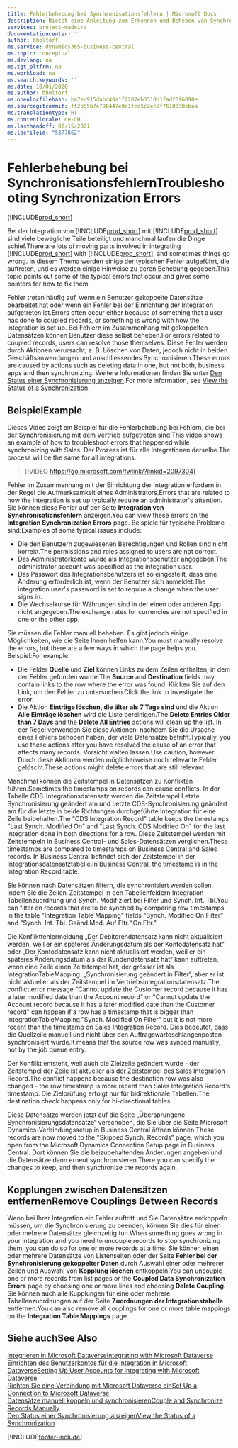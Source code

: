 ```yaml
---
title: Fehlerbehebung bei Synchronisationsfehlern | Microsoft Docs
description: Bietet eine Anleitung zum Erkennen und Beheben von Synchronisationsfehlern.
services: project-madeira
documentationcenter: ''
author: bholtorf
ms.service: dynamics365-business-central
ms.topic: conceptual
ms.devlang: na
ms.tgt_pltfrm: na
ms.workload: na
ms.search.keywords: ''
ms.date: 10/01/2020
ms.author: bholtorf
ms.openlocfilehash: ba7ec915dabd40a1f2287eb3310d1fad23f6090e
ms.sourcegitcommit: ff2b55b7e790447e0c1fcd5c2ec7f7610338ebaa
ms.translationtype: HT
ms.contentlocale: de-CH
ms.lasthandoff: 02/15/2021
ms.locfileid: "5377862"
---
```

# <a name="troubleshooting-synchronization-errors"></a><span data-ttu-id="6f275-103">Fehlerbehebung bei Synchronisationsfehlern</span><span class="sxs-lookup"><span data-stu-id="6f275-103">Troubleshooting Synchronization Errors</span></span>
[!INCLUDE[prod_short](includes/cc_data_platform_banner.md)]

<span data-ttu-id="6f275-104">Bei der Integration von [!INCLUDE[prod_short](includes/prod_short.md)] mit [!INCLUDE[prod_short](includes/cds_long_md.md)] sind viele bewegliche Teile beteiligt und manchmal laufen die Dinge schief.</span><span class="sxs-lookup"><span data-stu-id="6f275-104">There are lots of moving parts involved in integrating [!INCLUDE[prod_short](includes/prod_short.md)] with [!INCLUDE[prod_short](includes/cds_long_md.md)], and sometimes things go wrong.</span></span> <span data-ttu-id="6f275-105">In diesem Thema werden einige der typischen Fehler aufgeführt, die auftreten, und es werden einige Hinweise zu deren Behebung gegeben.</span><span class="sxs-lookup"><span data-stu-id="6f275-105">This topic points out some of the typical errors that occur and gives some pointers for how to fix them.</span></span>

<span data-ttu-id="6f275-106">Fehler treten häufig auf, wenn ein Benutzer gekoppelte Datensätze bearbeitet hat oder wenn ein Fehler bei der Einrichtung der Integration aufgetreten ist.</span><span class="sxs-lookup"><span data-stu-id="6f275-106">Errors often occur either because of something that a user has done to coupled records, or something is wrong with how the integration is set up.</span></span> <span data-ttu-id="6f275-107">Bei Fehlern im Zusammenhang mit gekoppelten Datensätzen können Benutzer diese selbst beheben.</span><span class="sxs-lookup"><span data-stu-id="6f275-107">For errors related to coupled records, users can resolve those themselves.</span></span> <span data-ttu-id="6f275-108">Diese Fehler werden durch Aktionen verursacht, z. B. Löschen von Daten, jedoch nicht in beiden Geschäftsanwendungen und anschliessendes Synchronisieren.</span><span class="sxs-lookup"><span data-stu-id="6f275-108">These errors are caused by actions such as deleting data in one, but not both, business apps and then synchronizing.</span></span> <span data-ttu-id="6f275-109">Weitere Informationen finden Sie unter [Den Status einer Synchronisierung anzeigen](admin-how-to-view-synchronization-status.md).</span><span class="sxs-lookup"><span data-stu-id="6f275-109">For more information, see [View the Status of a Synchronization](admin-how-to-view-synchronization-status.md).</span></span>

## <a name="example"></a><span data-ttu-id="6f275-110">Beispiel</span><span class="sxs-lookup"><span data-stu-id="6f275-110">Example</span></span>
<span data-ttu-id="6f275-111">Dieses Video zeigt ein Beispiel für die Fehlerbehebung bei Fehlern, die bei der Synchronisierung mit dem Vertrieb aufgetreten sind.</span><span class="sxs-lookup"><span data-stu-id="6f275-111">This video shows an example of how to troubleshoot errors that happened while synchronizing with Sales.</span></span> <span data-ttu-id="6f275-112">Der Prozess ist für alle Integrationen derselbe.</span><span class="sxs-lookup"><span data-stu-id="6f275-112">The process will be the same for all integrations.</span></span> 

> [!VIDEO https://go.microsoft.com/fwlink/?linkid=2097304]

<span data-ttu-id="6f275-113">Fehler im Zusammenhang mit der Einrichtung der Integration erfordern in der Regel die Aufmerksamkeit eines Administrators.</span><span class="sxs-lookup"><span data-stu-id="6f275-113">Errors that are related to how the integration is set up typically require an administrator's attention.</span></span> <span data-ttu-id="6f275-114">Sie können diese Fehler auf der Seite **Integration von Synchronisationsfehlern** anzeigen.</span><span class="sxs-lookup"><span data-stu-id="6f275-114">You can view these errors on the **Integration Synchronization Errors** page.</span></span> <span data-ttu-id="6f275-115">Beispiele für typische Probleme sind:</span><span class="sxs-lookup"><span data-stu-id="6f275-115">Examples of some typical issues include:</span></span>  
  
* <span data-ttu-id="6f275-116">Die den Benutzern zugewiesenen Berechtigungen und Rollen sind nicht korrekt.</span><span class="sxs-lookup"><span data-stu-id="6f275-116">The permissions and roles assigned to users are not correct.</span></span>  
* <span data-ttu-id="6f275-117">Das Administratorkonto wurde als Integrationsbenutzer angegeben.</span><span class="sxs-lookup"><span data-stu-id="6f275-117">The administrator account was specified as the integration user.</span></span>  
* <span data-ttu-id="6f275-118">Das Passwort des Integrationsbenutzers ist so eingestellt, dass eine Änderung erforderlich ist, wenn der Benutzer sich anmeldet.</span><span class="sxs-lookup"><span data-stu-id="6f275-118">The integration user's password is set to require a change when the user signs in.</span></span>  
* <span data-ttu-id="6f275-119">Die Wechselkurse für Währungen sind in der einen oder anderen App nicht angegeben.</span><span class="sxs-lookup"><span data-stu-id="6f275-119">The exchange rates for currencies are not specified in one or the other app.</span></span>  
  
<span data-ttu-id="6f275-120">Sie müssen die Fehler manuell beheben. Es gibt jedoch einige Möglichkeiten, wie die Seite Ihnen helfen kann.</span><span class="sxs-lookup"><span data-stu-id="6f275-120">You must manually resolve the errors, but there are a few ways in which the page helps you.</span></span> <span data-ttu-id="6f275-121">Beispiel:</span><span class="sxs-lookup"><span data-stu-id="6f275-121">For example:</span></span>  

* <span data-ttu-id="6f275-122">Die Felder **Quelle** und **Ziel** können Links zu dem Zeilen enthalten, in dem der Fehler gefunden wurde.</span><span class="sxs-lookup"><span data-stu-id="6f275-122">The **Source** and **Destination** fields may contain links to the row where the error was found.</span></span> <span data-ttu-id="6f275-123">Klicken Sie auf den Link, um den Fehler zu untersuchen.</span><span class="sxs-lookup"><span data-stu-id="6f275-123">Click the link to investigate the error.</span></span>  
* <span data-ttu-id="6f275-124">Die Aktion **Einträge löschen, die älter als 7 Tage sind** und die Aktion **Alle Einträge löschen** wird die Liste bereinigen.</span><span class="sxs-lookup"><span data-stu-id="6f275-124">The **Delete Entries Older than 7 Days** and the **Delete All Entries** actions will clean up the list.</span></span> <span data-ttu-id="6f275-125">In der Regel verwenden Sie diese Aktionen, nachdem Sie die Ursache eines Fehlers behoben haben, der viele Datensätze betrifft.</span><span class="sxs-lookup"><span data-stu-id="6f275-125">Typically, you use these actions after you have resolved the cause of an error that affects many records.</span></span> <span data-ttu-id="6f275-126">Vorsicht walten lassen.</span><span class="sxs-lookup"><span data-stu-id="6f275-126">Use caution, however.</span></span> <span data-ttu-id="6f275-127">Durch diese Aktionen werden möglicherweise noch relevante Fehler gelöscht.</span><span class="sxs-lookup"><span data-stu-id="6f275-127">These actions might delete errors that are still relevant.</span></span>

<span data-ttu-id="6f275-128">Manchmal können die Zeitstempel in Datensätzen zu Konflikten führen.</span><span class="sxs-lookup"><span data-stu-id="6f275-128">Sometimes the timestamps on records can cause conflicts.</span></span> <span data-ttu-id="6f275-129">In der Tabelle CDS-Integrationsdatensatz werden die Zeitstempel Letzte Synchronisierung geändert am und Letzte CDS-Synchronisierung geändert am für die letzte in beide Richtungen durchgeführte Integration für eine Zeile beibehalten.</span><span class="sxs-lookup"><span data-stu-id="6f275-129">The "CDS Integration Record" table keeps the timestamps "Last Synch. Modified On" and "Last Synch. CDS Modified On" for the last integration done in both directions for a row.</span></span> <span data-ttu-id="6f275-130">Diese Zeitstempel werden mit Zeitstempeln in Business Central- und Sales-Datensätzen verglichen.</span><span class="sxs-lookup"><span data-stu-id="6f275-130">These timestamps are compared to timestamps on Business Central and Sales records.</span></span> <span data-ttu-id="6f275-131">In Business Central befindet sich der Zeitstempel in der Integrationsdatensatztabelle.</span><span class="sxs-lookup"><span data-stu-id="6f275-131">In Business Central, the timestamp is in the Integration Record table.</span></span>

<span data-ttu-id="6f275-132">Sie können nach Datensätzen filtern, die synchronisiert werden sollen, indem Sie die Zeilen-Zeitstempel in den Tabellenfeldern Integration Tabellenzuordnung und Synch. Modifiziert bei Filter und Synch. Int. Tbl.</span><span class="sxs-lookup"><span data-stu-id="6f275-132">You can filter on records that are to be synched by comparing row timestamps in the table "Integration Table Mapping" fields "Synch. Modified On Filter" and "Synch. Int. Tbl.</span></span> <span data-ttu-id="6f275-133">Geänd.</span><span class="sxs-lookup"><span data-stu-id="6f275-133">Mod.</span></span> <span data-ttu-id="6f275-134">Auf Fltr.“.</span><span class="sxs-lookup"><span data-stu-id="6f275-134">On Fltr.".</span></span>

<span data-ttu-id="6f275-135">Die Konfliktfehlermeldung „Der Debitorendatensatz kann nicht aktualisiert werden, weil er ein späteres Änderungsdatum als der Kontodatensatz hat“ oder „Der Kontodatensatz kann nicht aktualisiert werden, weil er ein späteres Änderungsdatum als der Kundendatensatz hat“ kann auftreten, wenn eine Zeile einen Zeitstempel hat, der grösser ist als IntegrationTableMapping. „Synchronisierung geändert in Filter“, aber er ist nicht aktueller als der Zeitstempel im Vertriebsintegrationsdatensatz.</span><span class="sxs-lookup"><span data-stu-id="6f275-135">The conflict error message "Cannot update the Customer record because it has a later modified date than the Account record" or "Cannot update the Account record because it has a later modified date than the Customer record" can happen if a row has a timestamp that is bigger than IntegrationTableMapping."Synch. Modified On Filter" but it is not more recent than the timestamp on Sales Integration Record.</span></span> <span data-ttu-id="6f275-136">Dies bedeutet, dass die Quellzeile manuell und nicht über den Auftragswarteschlangenposten synchronisiert wurde.</span><span class="sxs-lookup"><span data-stu-id="6f275-136">It means that the source row was synced manually, not by the job queue entry.</span></span> 

<span data-ttu-id="6f275-137">Der Konflikt entsteht, weil auch die Zielzeile geändert wurde - der Zeitstempel der Zeile ist aktueller als der Zeitstempel des Sales Integration Record.</span><span class="sxs-lookup"><span data-stu-id="6f275-137">The conflict happens because the destination row was also changed  - the row timestamp is more recent than Sales Integration Record's timestamp.</span></span> <span data-ttu-id="6f275-138">Die Zielprüfung erfolgt nur für bidirektionale Tabellen.</span><span class="sxs-lookup"><span data-stu-id="6f275-138">The destination check happens only for bi-directional tables.</span></span> 

<span data-ttu-id="6f275-139">Diese Datensätze werden jetzt auf die Seite „Übersprungene Synchronisierungsdatensätze“ verschoben, die Sie über die Seite Microsoft Dynamics-Verbindungssetup in Business Central öffnen können.</span><span class="sxs-lookup"><span data-stu-id="6f275-139">These records are now moved to the "Skipped Synch. Records" page, which you open from the Microsoft Dynamics Connection Setup page in Business Central.</span></span> <span data-ttu-id="6f275-140">Dort können Sie die beizubehaltenden Änderungen angeben und die Datensätze dann erneut synchronisieren.</span><span class="sxs-lookup"><span data-stu-id="6f275-140">There you can specify the changes to keep, and then synchronize the records again.</span></span>

## <a name="remove-couplings-between-records"></a><span data-ttu-id="6f275-141">Kopplungen zwischen Datensätzen entfernen</span><span class="sxs-lookup"><span data-stu-id="6f275-141">Remove Couplings Between Records</span></span>
<span data-ttu-id="6f275-142">Wenn bei Ihrer Integration ein Fehler auftritt und Sie Datensätze entkoppeln müssen, um die Synchronisierung zu beenden, können Sie dies für einen oder mehrere Datensätze gleichzeitig tun.</span><span class="sxs-lookup"><span data-stu-id="6f275-142">When something goes wrong in your integration and you need to uncouple records to stop synchronizing them, you can do so for one or more records at a time.</span></span> <span data-ttu-id="6f275-143">Sie können einen oder mehrere Datensätze von Listenseiten oder der Seite **Fehler bei der Synchronisierung gekoppelter Daten** durch Auswahl einer oder mehrerer Zeilen und Auswahl von **Kopplung löschen** entkoppeln.</span><span class="sxs-lookup"><span data-stu-id="6f275-143">You can uncouple one or more records from list pages or the **Coupled Data Synchronization Errors** page by choosing one or more lines and choosing **Delete Coupling**.</span></span> <span data-ttu-id="6f275-144">Sie können auch alle Kupplungen für eine oder mehrere Tabellenzuordnungen auf der Seite **Zuordnungen der Integrationstabelle** entfernen.</span><span class="sxs-lookup"><span data-stu-id="6f275-144">You can also remove all couplings for one or more table mappings on the **Integration Table Mappings** page.</span></span> 

## <a name="see-also"></a><span data-ttu-id="6f275-145">Siehe auch</span><span class="sxs-lookup"><span data-stu-id="6f275-145">See Also</span></span>
[<span data-ttu-id="6f275-146">Integrieren in Microsoft Dataverse</span><span class="sxs-lookup"><span data-stu-id="6f275-146">Integrating with Microsoft Dataverse</span></span>](admin-prepare-dynamics-365-for-sales-for-integration.md)  
[<span data-ttu-id="6f275-147">Einrichten des Benutzerkontos für die Integration in Microsoft Dataverse</span><span class="sxs-lookup"><span data-stu-id="6f275-147">Setting Up User Accounts for Integrating with Microsoft Dataverse</span></span>](admin-setting-up-integration-with-dynamics-sales.md)  
[<span data-ttu-id="6f275-148">Richten Sie eine Verbindung mit Microsoft Dataverse  ein</span><span class="sxs-lookup"><span data-stu-id="6f275-148">Set Up a Connection to Microsoft Dataverse</span></span>](admin-how-to-set-up-a-dynamics-crm-connection.md)  
[<span data-ttu-id="6f275-149">Datensätze manuell koppeln und synchronisieren</span><span class="sxs-lookup"><span data-stu-id="6f275-149">Couple and Synchronize Records Manually</span></span>](admin-how-to-couple-and-synchronize-records-manually.md)  
[<span data-ttu-id="6f275-150">Den Status einer Synchronisierung anzeigen</span><span class="sxs-lookup"><span data-stu-id="6f275-150">View the Status of a Synchronization</span></span>](admin-how-to-view-synchronization-status.md)  


[!INCLUDE[footer-include](includes/footer-banner.md)]